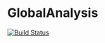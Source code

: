 # GlobalAnalysis

[![Build Status](https://travis-ci.com/michaelsachs/GlobalAnalysis.jl.svg?branch=master)](https://travis-ci.com/michaelsachs/GlobalAnalysis.jl)
